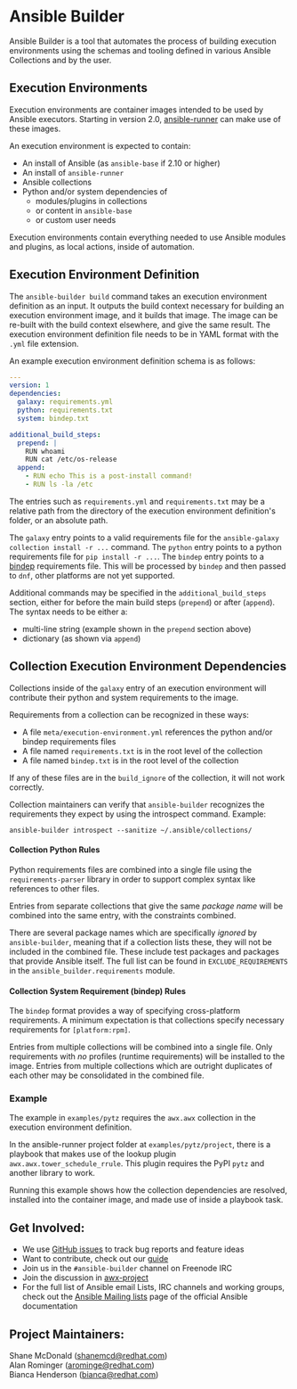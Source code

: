 # Ansible Builder

Ansible Builder is a tool that automates the process of building execution environments using the schemas and tooling defined in various Ansible Collections and by the user.

## Execution Environments

Execution environments are container images intended to be used by Ansible executors.
Starting in version 2.0, [ansible-runner](https://github.com/ansible/ansible-runner)
can make use of these images.

An execution environment is expected to contain:

 - An install of Ansible (as `ansible-base` if 2.10 or higher)
 - An install of `ansible-runner`
 - Ansible collections
 - Python and/or system dependencies of
   - modules/plugins in collections
   - or content in `ansible-base`
   - or custom user needs

Execution environments contain everything needed to use Ansible modules
and plugins, as local actions, inside of automation.

## Execution Environment Definition

The `ansible-builder build` command takes an execution environment definition as an input.
It outputs the build context necessary for building an execution environment image,
and it builds that image.
The image can be re-built with the build context elsewhere, and give the same result.
The execution environment definition file needs to be in YAML format with the `.yml` file extension.

An example execution environment definition schema is as follows:

```yaml
---
version: 1
dependencies:
  galaxy: requirements.yml
  python: requirements.txt
  system: bindep.txt

additional_build_steps:
  prepend: |
    RUN whoami
    RUN cat /etc/os-release
  append:
    - RUN echo This is a post-install command!
    - RUN ls -la /etc
```

The entries such as `requirements.yml` and `requirements.txt` may be a relative path from the directory of the execution environment definition's folder, or an absolute path.

The `galaxy` entry points to a valid requirements file for the `ansible-galaxy collection install -r ...` command.
The `python` entry points to a python requirements file for `pip install -r ...`.
The `bindep` entry points to a [bindep](https://docs.openstack.org/infra/bindep/readme.html) requirements file.
This will be processed by `bindep` and then passed to `dnf`, other platforms are not yet supported.

Additional commands may be specified in the `additional_build_steps` section, either for before the main build steps (`prepend`) or after (`append`).  The syntax needs to be either a:
  - multi-line string (example shown in the `prepend` section above)
  - dictionary (as shown via `append`)

## Collection Execution Environment Dependencies

Collections inside of the `galaxy` entry of an execution environment will
contribute their python and system requirements to the image.

Requirements from a collection can be recognized in these ways:

 - A file `meta/execution-environment.yml` references the python and/or bindep requirements files
 - A file named `requirements.txt` is in the root level of the collection
 - A file named `bindep.txt` is in the root level of the collection

If any of these files are in the `build_ignore` of the collection, it will not work correctly.

Collection maintainers can verify that `ansible-builder` recognizes the requirements
they expect by using the introspect command. Example:

```
ansible-builder introspect --sanitize ~/.ansible/collections/
```

#### Collection Python Rules

Python requirements files are combined into a single file using the `requirements-parser` library
in order to support complex syntax like references to other files.

Entries from separate collections that give the same _package name_ will be combined
into the same entry, with the constraints combined.

There are several package names which are specifically _ignored_ by `ansible-builder`,
meaning that if a collection lists these, they will not be included in the combined file.
These include test packages and packages that provide Ansible itself.
The full list can be found in `EXCLUDE_REQUIREMENTS` in the `ansible_builder.requirements` module.

#### Collection System Requirement (bindep) Rules

The `bindep` format provides a way of specifying cross-platform requirements.
A minimum expectation is that collections specify necessary requirements for `[platform:rpm]`.

Entries from multiple collections will be combined into a single file.
Only requirements with _no_ profiles (runtime requirements) will be installed to the image.
Entries from multiple collections which are outright duplicates of each other
may be consolidated in the combined file.

### Example

The example in `examples/pytz` requires the `awx.awx` collection in the
execution environment definition.

In the ansible-runner project folder at `examples/pytz/project`, there is a
playbook that makes use of the lookup plugin `awx.awx.tower_schedule_rrule`.
This plugin requires the PyPI `pytz` and another library to work.

Running this example shows how the collection dependencies are resolved,
installed into the container image, and made use of inside a playbook task.

## Get Involved:

* We use [GitHub issues](https://github.com/ansible/ansible-builder/issues) to track bug reports and feature ideas
* Want to contribute, check out our [guide](CONTRIBUTING.md)
* Join us in the `#ansible-builder` channel on Freenode IRC
* Join the discussion in [awx-project](https://groups.google.com/forum/#!forum/awx-project)
* For the full list of Ansible email Lists, IRC channels and working groups, check out the [Ansible Mailing lists](https://docs.ansible.com/ansible/latest/community/communication.html#mailing-list-information) page of the official Ansible documentation

## Project Maintainers:

Shane McDonald (shanemcd@redhat.com) <br>
Alan Rominger (arominge@redhat.com) <br>
Bianca Henderson (bianca@redhat.com)
